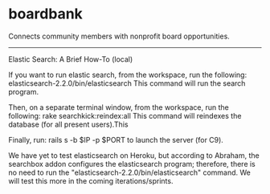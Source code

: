 boardbank
=========

Connects community members with nonprofit board opportunities.


--------
Elastic Search: A Brief How-To (local)

If you want to run elastic search, from the workspace, run the following:
    elasticsearch-2.2.0/bin/elasticsearch
This command will run the search program.

Then, on a separate terminal window, from the workspace, run the following:
    rake searchkick:reindex:all
This command will reindexes the database (for all present users).This

Finally, run:
    rails s -b $IP -p $PORT
to launch the server (for C9).

We have yet to test elasticsearch on Heroku, but according to Abraham, the
searchbox addon configures the elasticsearch program; therefore, there is no
need to run the "elasticsearch-2.2.0/bin/elasticsearch" command. We will test
this more in the coming iterations/sprints.